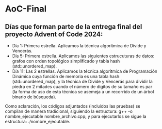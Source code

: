 # AoC-Final
## Días que forman parte de la entrega final del proyecto Advent of Code 2024:
- Día 1: Primera estrella. Aplicamos la técnica algorítmica de Divide y Vencerás.
- Día 5: Primera estrella. Aplicamos las siguientes estrucuturas de datos: grafos con orden topológico simplificado y tabla hash (std::unordered_map).
- Día 11: Las 2 estrellas. Aplicamos la técnica algorítmica de Programación Dinámica cuya función de memoria es una tabla hash (std::unordered_map), y la técnica de 
  Divide y Vencerás para dividir la piedra en 2 mitades cuando el número de digitos de su tamaño es par (la forma de uso de esta técnica se asemeja a un recorrido de un 
  árbol binario de búsqueda).

Como aclaración, los códigos adjuntados (incluidos las pruebas) se compilan de manera tradicional, siguiendo la estructura: g++ -o nombre_ejecutable nombre_archivo.cpp, y para
ejecutarlos se sigue la estructura: ./nombre_ejecutable.
